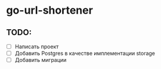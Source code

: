 # go-url-shortener

## TODO:
- [ ] Написать проект
- [ ] Добавить Postgres в качестве имплементации storage
- [ ] Добавить миграции
